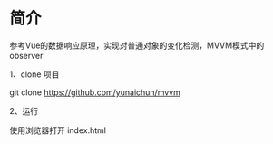 # 简介
参考Vue的数据响应原理，实现对普通对象的变化检测，MVVM模式中的 observer

1、clone 项目

git clone https://github.com/yunaichun/mvvm

2、运行

使用浏览器打开 index.html
